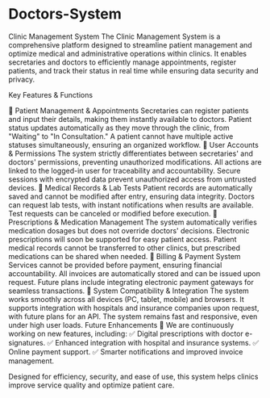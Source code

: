 # Doctors-System
Clinic Management System
The Clinic Management System is a comprehensive platform designed to streamline patient management and optimize medical and administrative operations within clinics. It enables secretaries and doctors to efficiently manage appointments, register patients, and track their status in real time while ensuring data security and privacy.

Key Features & Functions

🔹 Patient Management & Appointments
Secretaries can register patients and input their details, making them instantly available to doctors.
Patient status updates automatically as they move through the clinic, from "Waiting" to "In Consultation."
A patient cannot have multiple active statuses simultaneously, ensuring an organized workflow.
🔹 User Accounts & Permissions
The system strictly differentiates between secretaries' and doctors' permissions, preventing unauthorized modifications.
All actions are linked to the logged-in user for traceability and accountability.
Secure sessions with encrypted data prevent unauthorized access from untrusted devices.
🔹 Medical Records & Lab Tests
Patient records are automatically saved and cannot be modified after entry, ensuring data integrity.
Doctors can request lab tests, with instant notifications when results are available.
Test requests can be canceled or modified before execution.
🔹 Prescriptions & Medication Management
The system automatically verifies medication dosages but does not override doctors' decisions.
Electronic prescriptions will soon be supported for easy patient access.
Patient medical records cannot be transferred to other clinics, but prescribed medications can be shared when needed.
🔹 Billing & Payment System
Services cannot be provided before payment, ensuring financial accountability.
All invoices are automatically stored and can be issued upon request.
Future plans include integrating electronic payment gateways for seamless transactions.
🔹 System Compatibility & Integration
The system works smoothly across all devices (PC, tablet, mobile) and browsers.
It supports integration with hospitals and insurance companies upon request, with future plans for an API.
The system remains fast and responsive, even under high user loads.
Future Enhancements 🚀
We are continuously working on new features, including:
✅ Digital prescriptions with doctor e-signatures.
✅ Enhanced integration with hospital and insurance systems.
✅ Online payment support.
✅ Smarter notifications and improved invoice management.

Designed for efficiency, security, and ease of use, this system helps clinics improve service quality and optimize patient care.
